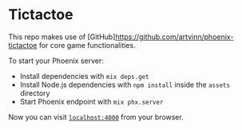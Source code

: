 # Tictactoe

This repo makes use of [GitHub]https://github.com/artvinn/phoenix-tictactoe for core game functionalities.

To start your Phoenix server:

  * Install dependencies with `mix deps.get`
  * Install Node.js dependencies with `npm install` inside the `assets` directory
  * Start Phoenix endpoint with `mix phx.server`

Now you can visit [`localhost:4000`](http://localhost:4000) from your browser.
